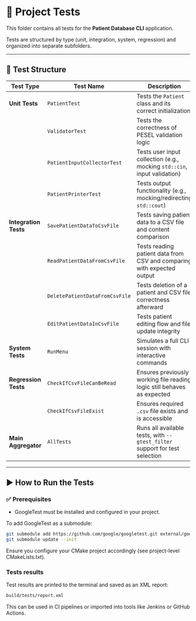 # 🧪 Project Tests

This folder contains all tests for the **Patient Database CLI** application.

Tests are structured by type (unit, integration, system, regression) and organized into separate subfolders.

---

## 📂 Test Structure

| **Test Type**       | **Test Name**                   | **Description**                                                                 |
|---------------------|----------------------------------|---------------------------------------------------------------------------------|
| **Unit Tests**       | `PatientTest`                   | Tests the `Patient` class and its correct initialization                        |
|                     | `ValidatorTest`                 | Tests the correctness of PESEL validation logic                                |
|                     | `PatientInputCollectorTest`     | Tests user input collection (e.g., mocking `std::cin`, input validation)       |
|                     | `PatientPrinterTest`            | Tests output functionality (e.g., mocking/redirecting `std::cout`)             |
| **Integration Tests**| `SavePatientDataToCsvFile`      | Tests saving patient data to a CSV file and content comparison                 |
|                     | `ReadPatientDataFromCsvFile`    | Tests reading patient data from CSV and comparing with expected output         |
|                     | `DeletePatientDataFromCsvFile`  | Tests deletion of a patient and CSV file correctness afterward                 |
|                     | `EditPatientDataInCsvFile`      | Tests patient editing flow and file update integrity                           |
| **System Tests**     | `RunMenu`                       | Simulates a full CLI session with interactive commands                         |
| **Regression Tests** | `CheckIfCsvFileCanBeRead`       | Ensures previously working file reading logic still behaves as expected        |
|                     | `CheckIfCsvFileExist`           | Ensures required `.csv` file exists and is accessible                          |
| **Main Aggregator**  | `AllTests`                     | Runs all available tests, with `--gtest_filter` support for test selection      |

---

## ▶️ How to Run the Tests

### ✅ Prerequisites

- GoogleTest must be installed and configured in your project.

To add GoogleTest as a submodule:

```bash
git submodule add https://github.com/google/googletest.git external/googletest
git submodule update --init
```

Ensure you configure your CMake project accordingly (see project-level CMakeLists.txt).

### Tests results
Test results are printed to the terminal and saved as an XML report:
```bash
build/tests/report.xml
```

This can be used in CI pipelines or imported into tools like Jenkins or GitHub Actions.

